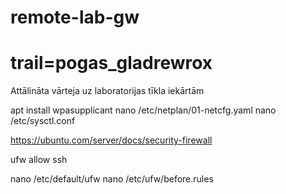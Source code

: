 # remote-lab-gw
# trail=pogas_gladrewrox
Attālināta vārteja uz laboratorijas tīkla iekārtām

apt install wpasupplicant
nano /etc/netplan/01-netcfg.yaml
nano /etc/sysctl.conf

https://ubuntu.com/server/docs/security-firewall

ufw allow ssh

nano /etc/default/ufw
nano /etc/ufw/before.rules
